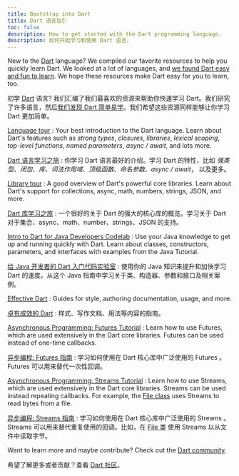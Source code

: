 ```yaml
---
title: Bootstrap into Dart
title: Dart 语言指引
toc: false
description: How to get started with the Dart programming language.
description: 如何开始学习和使用 Dart 语言。
---
```


New to the [Dart]({{site.dart-site}}) language?
We compiled our favorite resources to
help you quickly learn Dart.
We looked at a lot of languages, and [we found Dart easy
and fun to learn](/docs/resources/faq#why-did-flutter-choose-to-use-dart).
We hope these resources make Dart easy for you to learn, too.

初学 [Dart]({{site.dart-site}}) 语言? 我们汇编了我们最喜欢的资源来帮助你快速学习 Dart。我们研究了许多语言，然后[我们发现 Dart 简单易学](/docs/resources/faq#why-did-flutter-choose-to-use-dart)。我们希望这些资源同样能够让你学习 Dart 更加简单。

[Language tour]({{site.dart-site}}/guides/language/language-tour)
: Your best introduction to the Dart language. Learn about Dart's
  features such as _strong types_, _closures_, _libraries_, _lexical scoping_,
  _top-level functions_, _named parameters_, _async / await_, and lots more.
  
[Dart 语言学习之旅]({{site.dart-site}}/guides/language/language-tour)
: 你学习 Dart 语言最好的介绍。学习 Dart 的特性，比如 _强类型_、_闭包_、_库_、_词法作用域_、_顶级函数_、_命名参数_、_async / await_， 以及更多。

[Library tour]({{site.dart-site}}/guides/libraries/library-tour)
: A good overview of Dart's powerful core libraries. Learn about
  Dart's support for collections, async, math, numbers, strings, JSON, and more.

[Dart 库学习之旅]({{site.dart-site}}/guides/libraries/library-tour)
: 一个很好的关于 Dart 的强大的核心库的概览。学习关于 Dart 对于集合、async、math、number、strings、JSON 的支持。

[Intro to Dart for Java Developers Codelab]({{site.codelabs}}/codelabs/from-java-to-dart)
: Use your Java knowledge to get up and running quickly with Dart. Learn about
  classes, constructors, parameters, and interfaces with examples from the Java
  Tutorial.

[给 Java 开发者的 Dart 入门代码实验室]({{site.codelabs}}/codelabs/from-java-to-dart)
: 使用你的 Java 知识来提升和加快学习 Dart 的速度。从这个 Java 指南中学习关于类、构造器、参数和接口及相关案例。

[Effective Dart]({{site.dart-site}}/guides/language/effective-dart)
: Guides for style, authoring documentation, usage, and more.

[卓有成效的 Dart]({{site.dart-site}}/guides/language/effective-dart)
: 样式、写作文档、用法等内容的指南。

[Asynchronous Programming: Futures Tutorial]({{site.dart-site}}/tutorials/language/futures)
: Learn how to use Futures, which are used extensively in the Dart core
  libraries.  Futures can be used instead of one-time callbacks.

[异步编程: Futures 指南]({{site.dart-site}}/tutorials/language/futures)
: 学习如何使用在 Dart 核心库中广泛使用的 Futures 。Futures 可以用来替代一次性回调。

[Asynchronous Programming: Streams Tutorial]({{site.dart-site}}/docs/tutorials/streams)
: Learn how to use Streams, which are used extensively in the Dart core
  libraries. Streams can be used instead repeating callbacks.
  For example, the
  [File class]({{site.api}}/flutter/dart-io/File-class.html)
  uses Streams to read bytes from a file.

[异步编程: Streams 指南]({{site.dart-site}}/docs/tutorials/streams)
: 学习如何使用在 Dart 核心库中广泛使用的 Streams 。Streams 可以用来替代重复使用的回调。比如，在 [File 类]({{site.api}}/flutter/dart-io/File-class.html) 使用 Streams 以从文件中读取字节。

Want to learn more and maybe contribute? Check out the
[Dart community]({{site.dart-site}}/community).

希望了解更多或者贡献？查看 [Dart 社区]({{site.dart-site}}/community)。

